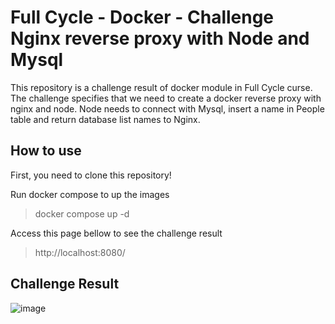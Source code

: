 # Full Cycle - Docker - Challenge Nginx reverse proxy with Node and Mysql
This repository is a challenge result of docker module in Full Cycle curse. The challenge specifies that we need to create a docker reverse proxy with nginx and node. Node needs to connect with Mysql, insert a name in People table and return database list names to Nginx.

## How to use
First, you need to clone this repository!

Run docker compose to up the images
> docker compose up -d

Access this page bellow to see the challenge result
> http://localhost:8080/

## Challenge Result
![image](https://github.com/JhonSNunes/fullcycle-docker-nginx-with-node/assets/40320137/1b7c207d-db7d-428f-be7a-ad7804bf1a06)
